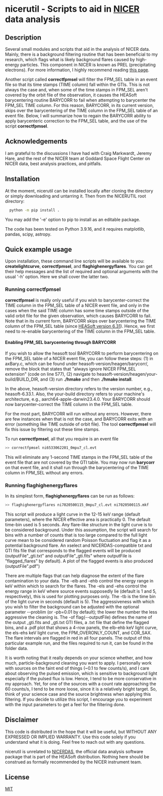 # nicerutil - Scripts to aid in [NICER](https://heasarc.gsfc.nasa.gov/docs/nicer/) data analysis

## Description

Several small modules and scripts that aid in the analysis of NICER data. Mainly, there is a 
background filtering routine that has been beneficial to my research, which flags what is likely 
background flares caused by high-energy particles. This component in NICER is known as PREL 
(precipitating electrons). For more information, I highly recommend reading 
[this page](https://heasarc.gsfc.nasa.gov/docs/nicer/analysis_threads/flares/).


Another script called **correctfpmsel** will filter the FPM_SEL table in an event file so that its time stamps (TIME column) fall within the GTIs. This is not always the case and, when some of the time stamps in FPM_SEL aren't covered by the orbit file of the observation, it causes the HEASoft barycentering routine BARYCORR to fail when attempting to barycenter the FPM_SEL TIME column. For this reason, BARYCORR, in its current version, skips over the barycentering of the TIME column in the FPM_SEL table of an event file. Below, I will summarize how to regain the BARYCORR ability to apply barycenteric correction to the FPM_SEL table, and the use of the script **correctfpmsel**.

## Acknowledgements

I am grateful to the discussions I have had with Craig Markwardt, Jeremy Hare, and the rest of the 
NICER team at Goddard Space Flight Center on NICER data, best analysis practices, and pitfalls.


## Installation

At the moment, nicerutil can be installed locally after cloning the directory or simply downloading 
and untarring it. Then from the NICERUTIL root directory:

```bash
  python -m pip install .
```

You may add the '-e' option to pip to install as an editable package.

The code has been tested on Python 3.9.16, and it requires matplotlib, pandas, scipy, astropy.

## Quick example usage

Upon installation, these command line scripts will be available to you: **createlightcurve**, 
**correctfpmsel**, and **flaghighenergyflares**. You can get their help messages and the list 
of required and optional arguments with the usual '-h' option. Here we shall cover the latter two. 

### Running correctfpmsel

**correctfpmsel** is really only useful if you wish to barycenter-correct the TIME column in the FPM_SEL table of a NICER event file, and only in the cases when the said TIME column has some time stamps outside of the valid orbit file for the given observation, which causes BARYCORR to fail. Note that in its current form, BARYCORR skips over barycentering the TIME column of the FPM_SEL table (since [HEASoft version 6.31](https://heasarc.gsfc.nasa.gov/FTP/software/ftools/release/archive/Release_Notes_6.31)). Hence, we first need to re-enable barycentering of the TIME column in the FPM_SEL table.

#### Enabling FPM_SEL barycentering through BARYCORR

If you wish to allow the heasoft tool BARYCORR to perform barycentering on the FPM_SEL table of a NICER event file, you can follow these steps: (1) in axBary.c, which can be found under heasoft-version/heagen/barycorr/, remove the block that states that "always ignore NICER FPM_SEL extension" (code on line 577), (2) navigate to heasoft-version/heagen/your-build/BUILD_DIR, and (3) run **./hmake** and then **./hmake install**.

In the above, heasoft-version directory refers to the version number, e.g., heasoft-6.33.1. Also, the your-build directory refers to your machine's architecture, e.g., aarch64-apple-darwin23.4.0. Your BARYCORR should now barycenter-correct the TIME column in the FPM_SEL table.

For the most part, BARYCORR will run without any errors. However, there are few instances when that is not the case, and BARYCORR exits with an error (something like TIME outside of orbit file). The tool **correctfpmsel** will fix this issue by filtering out these time stamps.


To run **correctfpmsel**, all that you require is an event file

```bash
>> correctfpmsel ni6533062201_0mpu7_cl.evt
```

This will eliminate any 1-second TIME stamps in the FPM_SEL table of the event file that are not covered by the GTI table. You may now run **barycorr** on that event file, and it shall run through the barycentering of the TIME column in FPM_SEL without any errors.

### Running **flaghighenergyflares** 

In its simplest form, **flaghighenergyflares** can be run as follows: 

```bash
>> flaghighenergyflares ni7020500115_0mpu7_cl.evt ni7020500115.mkf
```

This script will produce a light curve in the 12-15 keV range (default parameters), 
where the NICER effective area is practically 0. The default time-bin used is 5 seconds. 
Any flare-like structure in the light curve is to be considered background. Under this 
assumption, the script will search for bins with a number of counts that is too large 
compared to the full light curve mean to be considered random Poisson fluctuation and 
flag it as a potential background flare. An xselect and NICERDAS-compatible txt and GTI 
fits file that corresponds to the flagged events will be produced (outputFile"_gti.txt" and 
outputFile"_gti.fits" where outputFile is "flagged_flares" by default). A plot of the flagged 
events is also produced (outputFile".pdf") 

There are multiple flags that can help diagnose the extent of the flare contamination 
to your data. The -elb and -ehb control the energy range in keV within which to search 
for the flares. The -els and -ehs control the energy range in keV where source events 
supposedly lie (default is 1 and 5, respectively), this is used for plotting purposes 
only. The -tb is the time bin of the light curve in seconds (default is 5). The 
aggressiveness with which you wish to filter the background can be adjusted with the 
optional parameter --problim (or -pb=0.01 by default); the lower the number the less 
aggressive the cleaning is. The -of flag(--outputFile) defines the name of the output 
_gti.fits and _gti.txt GTI files, a .txt file that define the flagged bins, and a .pdf 
plot that shows a 4-row panels, the elb-ehb keV light curve, the els-ehs keV light curve, 
the FPM_OVERONLY_COUNT, and COR_SAX. The flare intervals are flagged in red in all four 
panels. The output of this particular example run, and the files required to run it,
can be found in the folder data.

It is worth noting that it really depends on your science whether, and how much, 
particle-background cleaning you want to apply. I personally work with sources on the 
faint end of things (~0.1 to few counts/s), and I care about observing the pulsed emission, 
which is sensitive to background light especially if the pulsed flux is low. Hence, I tend 
to be more conservative in my approach. Yet, for one of the sources with a count rate 
approaching the 60 counts/s, I tend to be more loose, since it is a relatively bright 
target. So, think of your science case and the source brightness when applying this 
filtering. If you decide to utilize this script, I encourage you to experiment with the 
input parameters to get a feel for the filtering done.

## Disclaimer

This code is distributed in the hope that it will be useful, but WITHOUT ANY EXPRESSED OR 
IMPLIED WARRANTY. Use this code solely if you understand what it is doing. Feel free to 
reach out with any questions.

nicerutil is unrelated to [NICERDAS](https://heasarc.gsfc.nasa.gov/docs/nicer/nicer_analysis.html), the 
official data analysis software package that is part of the HEASoft distribution. Nothing 
here should be construed as formally recommended by the NICER instrument team.

## License

[MIT](https://choosealicense.com/licenses/mit/)
